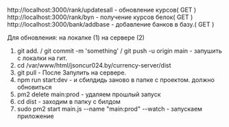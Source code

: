 http://localhost:3000/rank/updatesall - обновление курсов( GET )
http://localhost:3000/rank/byn - получение курсов белок( GET )
http://localhost:3000/bank/addbase - добавление банков в базу.( GET )

Для обновления:
на локалке (1) на сервере (2)
1. git add. / git commit -m 'something' / git push -u origin main - запушить с локалки на гит. 
2. cd /var/www/html/jsoncur024.by/currency-server/dist
3. git pull - После Запулить на сервере. 
4. npm run start:dev - и сбилдидь заново в папке с проектом. должно обновиться
5. pm2 delete main:prod - удаляем прошлый запуск
6. cd dist - заходим в папку с билдом
7. sudo pm2 start main.js --name "main:prod" --watch - запускаем приложение

